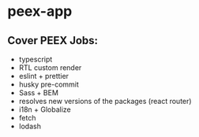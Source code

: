 # peex-app

## Cover PEEX Jobs:

- typescript
- RTL custom render
- eslint + prettier
- husky pre-commit
- Sass + BEM
- resolves new versions of the packages (react router)
- i18n + Globalize
- fetch
- lodash
